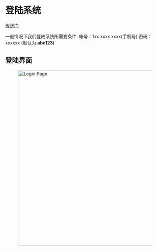 # 登陆系统
[传送门](https://panda-admin-dev.chinacloudsites.cn)

一般情况下我们登陆系统所需要条件:
帐号：1xx xxxx xxxx(手机号)
密码：xxxxxx (默认为:**abc123**)


## 登陆界面

<figure>
  <img src='generated/images/guide/toh/Login.png' width="1030px" height="550px" alt="Login Page">
</figure>